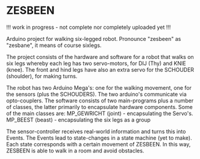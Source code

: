 # ZESBEEN

!!! work in progress - not complete nor completely uploaded yet !!!

Arduino project for walking six-legged robot. Pronounce "zesbeen" as "zesbane", it means of course sixlegs.

The project consists of the hardware and software for a robot that walks on six legs whereby each leg has two servo-motors, for DIJ (Thy) and KNIE (knee). The front and hind legs have also an extra servo for the SCHOUDER (shoulder), for making turns.

The robot has two Arduino Mega's: one for the walking movement, one for the sensors (plus the SCHOUDERS). The two arduino's communicate via opto-couplers.
The software consists of two main-programs plus a number of classes, the latter primarily to encapsulate hardware components.
Some of the main classes are:
  MP_GEWRICHT (joint)   - encapsulating the Servo's.
  MP_BEEST    (beast)   - encapsulating the six legs as a group

The sensor-controller receives real-world information and turns this into Events. The Events lead to state-changes in a state machine (yet to make). Each state corresponds with a certain movement of ZESBEEN.
In this way, ZESBEEN is able to walk in a room and avoid obstacles.
